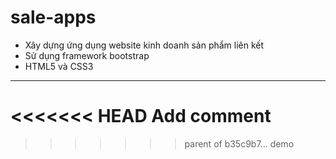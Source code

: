 # sale-apps
- Xây dựng ứng dụng website kinh doanh sản phẩm liên kết
- Sử dụng framework bootstrap
- HTML5 và CSS3
------------------------------
<<<<<<< HEAD
Add comment
=======
>>>>>>> parent of b35c9b7... demo
